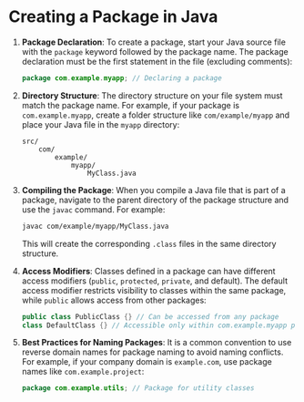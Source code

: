 
# Creating a Package in Java

1. **Package Declaration**: To create a package, start your Java source file with the `package` keyword followed by the package name. The package declaration must be the first statement in the file (excluding comments):
   ```java
   package com.example.myapp; // Declaring a package
   ```

2. **Directory Structure**: The directory structure on your file system must match the package name. For example, if your package is `com.example.myapp`, create a folder structure like `com/example/myapp` and place your Java file in the `myapp` directory:
   ```plaintext
   src/
       com/
           example/
               myapp/
                   MyClass.java
   ```

3. **Compiling the Package**: When you compile a Java file that is part of a package, navigate to the parent directory of the package structure and use the `javac` command. For example:
   ```bash
   javac com/example/myapp/MyClass.java
   ```
   This will create the corresponding `.class` files in the same directory structure.

4. **Access Modifiers**: Classes defined in a package can have different access modifiers (`public`, `protected`, `private`, and default). The default access modifier restricts visibility to classes within the same package, while `public` allows access from other packages:
   ```java
   public class PublicClass {} // Can be accessed from any package
   class DefaultClass {} // Accessible only within com.example.myapp package
   ```

5. **Best Practices for Naming Packages**: It is a common convention to use reverse domain names for package naming to avoid naming conflicts. For example, if your company domain is `example.com`, use package names like `com.example.project`:
   ```java
   package com.example.utils; // Package for utility classes
   ```
